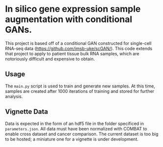 # In silico gene expression sample augmentation with conditional GANs.
This project is based off of a conditional GAN constructed for single-cell RNA-seq data (https://github.com/imsb-uke/scGAN/). This code extends that project to apply to patient tissue bulk RNA samples, which are notoriously difficult and expensive to obtain.

## Usage
The `main.py` script is used to train and generate new samples. At this time, samples are created after 1000 iterations of training and stored for further analysis. 

## Vignette Data
Data is expected in the form of an hdf5 file in the folder specificed in `parameters.json`. All data must have been normalized with COMBAT to enable cross dataset and cancer comparison. The current dataset is too big to be hosted; a miniature one for a vignette is under development. 
